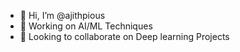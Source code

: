 - 👋 Hi, I’m @ajithpious
- 🌱 Working on AI/ML Techniques
- 💞️ Looking to collaborate on Deep learning Projects

<!---
ajithpious/ajithpious is a ✨ special ✨ repository because its `README.md` (this file) appears on your GitHub profile.
You can click the Preview link to take a look at your changes.
--->
